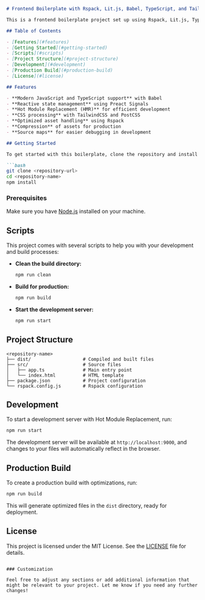

```markdown
# Frontend Boilerplate with Rspack, Lit.js, Babel, TypeScript, and TailwindCSS

This is a frontend boilerplate project set up using Rspack, Lit.js, TypeScript, TailwindCSS, and Preact Signals, Babel designed to help you quickly start your development process while maintaining modern build optimizations.

## Table of Contents

- [Features](#features)
- [Getting Started](#getting-started)
- [Scripts](#scripts)
- [Project Structure](#project-structure)
- [Development](#development)
- [Production Build](#production-build)
- [License](#license)

## Features

- **Modern JavaScript and TypeScript support** with Babel
- **Reactive state management** using Preact Signals
- **Hot Module Replacement (HMR)** for efficient development
- **CSS processing** with TailwindCSS and PostCSS
- **Optimized asset handling** using Rspack
- **Compression** of assets for production
- **Source maps** for easier debugging in development

## Getting Started

To get started with this boilerplate, clone the repository and install the dependencies:

```bash
git clone <repository-url>
cd <repository-name>
npm install
```

### Prerequisites

Make sure you have [Node.js](https://nodejs.org/) installed on your machine.

## Scripts

This project comes with several scripts to help you with your development and build processes:

- **Clean the build directory:**
  ```bash
  npm run clean
  ```

- **Build for production:**
  ```bash
  npm run build
  ```

- **Start the development server:**
  ```bash
  npm run start
  ```

## Project Structure

```
<repository-name>
├── dist/                   # Compiled and built files
├── src/                    # Source files
│   ├── app.ts              # Main entry point
│   └── index.html          # HTML template
├── package.json            # Project configuration
└── rspack.config.js        # Rspack configuration
```

## Development

To start a development server with Hot Module Replacement, run:

```bash
npm run start
```

The development server will be available at `http://localhost:9000`, and changes to your files will automatically reflect in the browser.

## Production Build

To create a production build with optimizations, run:

```bash
npm run build
```

This will generate optimized files in the `dist` directory, ready for deployment.

## License

This project is licensed under the MIT License. See the [LICENSE](LICENSE) file for details.

```

### Customization

Feel free to adjust any sections or add additional information that might be relevant to your project. Let me know if you need any further changes!